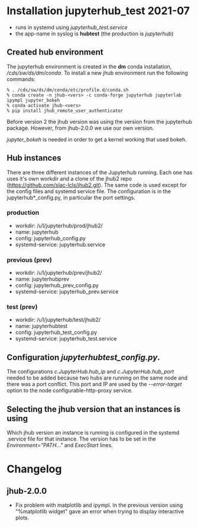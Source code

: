 
# Installation jupyterhub_test 2021-07

* runs in systemd using *jupyterhub_test.service*
* the app-name in syslog is **hubtest** (the production is *jupyterhub*)


## Created hub environment

The jupyterhub environment is created in the **dm** conda installation, _/cds/sw/ds/dm/conda_. 
To install a new jhub environment run the following commands:

```
% . /cds/sw/ds/dm/conda/etc/profile.d/conda.sh
% conda create -n jhub-<vers> -c conda-forge jupyterhub jupyterlab ipympl jupyter_bokeh
% conda activate jhub-<vers>
% pip install jhub_remote_user_authenticator 
```

Before version 2 the jhub version was using the version from the jupyterhub package. However, 
from jhub-2.0.0 we use our own version.

*jupyter_bokeh* is needed in order to get a kernel working that used bokeh.


## Hub instances 

There are three different instances of the Jupyterhub running. Each one has uses it's own workdir and a clone of the 
jhub2 repo (https://github.com/slac-lcls/jhub2.git). The same code is used except for the config files and systemd 
service file. The configuration is in the jupyterhub*_config.py, in particular the port settings.

### production

* workdir: /u1/jupyterhub/prod/jhub2/
* name: jupyterhub
* config: jupyterhub_config.py
* systemd-service: jupyterhub.service

### previous (prev)

* workdir: /u1/jupyterhub/prev/jhub2/
* name: jupyterhubprev
* config: jupyterhub_prev_config.py
* systemd-service: jupyterhub_prev.service

### test (prev)

* workdir: /u1/jupyterhub/test/jhub2/
* name: jupyterhubtest
* config: jupyterhub_test_config.py
* systemd-service: jupyterhub_test.service


## Configuration *jupyterhubtest_config.py*. 

The configurations *c.JupyterHub.hub_ip* and *c.JupyterHub.hub_port* needed to be added because two 
hubs are running on the same node and there was a port conflict. This port and IP are used by the 
*--error-target* option to the node configurable-http-proxy service.


## Selecting the jhub version that an instances is using

Which jhub version an instance is running is configured in the systemd .service file for that instance. 
The version has to be set in the *Environment="PATH..."* and *ExecStart* lines.


# Changelog

## jhub-2.0.0

- Fix problem with matplotlib and ipympl. In the previous version using "%matplotlib widget" gave an
  error when trying to display interactive plots.
  
  
